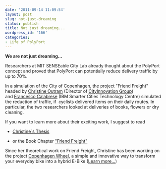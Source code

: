 ```yaml
---
date: '2011-09-14 11:09:54'
layout: post
slug: not-just-dreaming
status: publish
title: Not just dreaming...
wordpress_id: '166'
categories:
- Life of PolyPort
---
```


**We are not just dreaming...**

Researchers at MIT SENSEable City Lab already thought about the PolyPort concept and proved that PolyPort can potentially reduce delivery traffic by up to 70%.

In a simulation of the City of Copenhagen, the project "Friend Freight" headed by [Christine Outram](http://www.cityinnovationgroup.com/who-we-are.html) (Director of [CityInnovation Group](http://www.cityinnovationgroup.com)) and [Francesco Calabrese](https://researcher.ibm.com/researcher/view.php?person=ie-FCALABRE) (IBM Smarter Cities Technology Centre) simulated the reduction of traffic, if  cyclists delivered items on their daily routes. In particular, the two researchers looked at deliveries of books, flowers or dry cleaning.

If you want to learn more about their exciting work, I suggest to read



	
  * [Christine´s Thesis](http://dspace.mit.edu/bitstream/handle/1721.1/49545/441952475.pdf?sequence=1)

	
  * or the Book Chapter ["Friend Freight"](http://www.igi-global.com/viewtitlesample.aspx?id=42397)






Since her theoretical work on Friend Freight, Christine has been working on the project [Copenhagen Wheel](http://senseable.mit.edu/copenhagenwheel/), a simple and innovative way to transform your everyday bike into a hybrid E-Bike ([Learn more...](http://www.youtube.com/watch?v=S7y3qIQu3Gc&feature=player_embedded))














